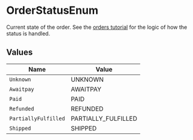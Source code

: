# OrderStatusEnum

Current state of the order. See the <a href="https://docs.goshippo.com/docs/orders/orders/">orders tutorial</a> 
for the logic of how the status is handled.


## Values

| Name                 | Value                |
| -------------------- | -------------------- |
| `Unknown`            | UNKNOWN              |
| `Awaitpay`           | AWAITPAY             |
| `Paid`               | PAID                 |
| `Refunded`           | REFUNDED             |
| `PartiallyFulfilled` | PARTIALLY_FULFILLED  |
| `Shipped`            | SHIPPED              |